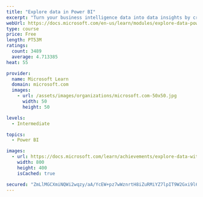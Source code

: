 ```yaml
---
title: "Explore data in Power BI"
excerpt: "Turn your business intelligence data into data insights by creating and configuring Power BI dashboards."
webUrl: https://docs.microsoft.com/en-us/learn/modules/explore-data-power-bi/
type: course
price: Free
length: PT53M
ratings:
  count: 3489
  average: 4.713385
heat: 55

provider:
  name: Microsoft Learn
  domain: microsoft.com
  images:
    - url: /assets/images/organizations/microsoft.com-50x50.jpg
      width: 50
      height: 50

levels:
  - Intermediate

topics:
  - Power BI

images:
  - url: https://docs.microsoft.com/learn/achievements/explore-data-with-power-bi-desktop-social.png
    width: 800
    height: 400
    isCached: true

secured: "ZmLlMGCXmiNQWi2wqzy/aA/YcEW+pz7wWznrtH8iZuRMiYZ7lpIT9W2Gxi9l6E++3Z906dmIouN/XJ3kZFP/d0P8+z+PSwRewwgTCk+Y33SBkuTRsmlbI+kQJfM0zoddv/o1BpASxSBgtdNGRIZDo0R8W5/8/5U6r58bS5H8xu/uCxg7760v3fbK9I/bIq9OK7etovT2JpZxdVfQAQySPaPfoevazj9m9/ABThVqa0WzNa0QLZlWp2fR18sGE2JWTHXWRq+TkTi4xiE5481brDWC73OIgQ4XhepFtarFO74T9cIhxBOrzsV+3DrTymuo979lp0uE3aHVHNsXTYjjuVqr9/6AbR90D37wm/Qi120rco1zpatWI7hEjBXxAQn9Gu+Y3NJMVtwKkY2dgNERyXnA6begd70z05xWzOx+t6Q=;gs4lXcvVHMUKmTgdyv3Z5w=="
---
```


